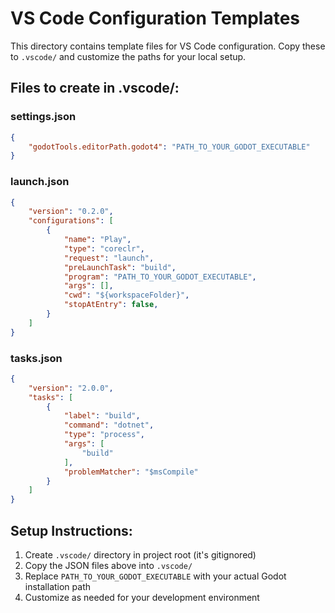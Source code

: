 # VS Code Configuration Templates

This directory contains template files for VS Code configuration.
Copy these to `.vscode/` and customize the paths for your local setup.

## Files to create in .vscode/:

### settings.json
```json
{
    "godotTools.editorPath.godot4": "PATH_TO_YOUR_GODOT_EXECUTABLE"
}
```

### launch.json  
```json
{
    "version": "0.2.0",
    "configurations": [
        {
            "name": "Play",
            "type": "coreclr",
            "request": "launch",
            "preLaunchTask": "build",
            "program": "PATH_TO_YOUR_GODOT_EXECUTABLE",
            "args": [],
            "cwd": "${workspaceFolder}",
            "stopAtEntry": false,
        }
    ]
}
```

### tasks.json
```json
{
    "version": "2.0.0",
    "tasks": [
        {
            "label": "build",
            "command": "dotnet",
            "type": "process",
            "args": [
                "build"
            ],
            "problemMatcher": "$msCompile"
        }
    ]
}
```

## Setup Instructions:
1. Create `.vscode/` directory in project root (it's gitignored)
2. Copy the JSON files above into `.vscode/`
3. Replace `PATH_TO_YOUR_GODOT_EXECUTABLE` with your actual Godot installation path
4. Customize as needed for your development environment